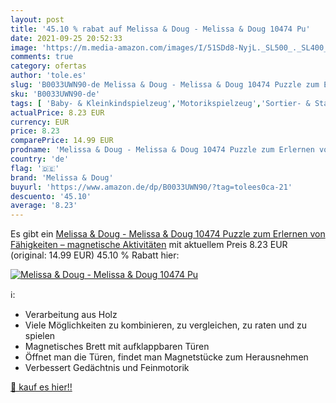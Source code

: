 ```yaml
---
layout: post
title: '45.10 % rabat auf Melissa & Doug - Melissa & Doug 10474 Pu'
date: 2021-09-25 20:52:33
image: 'https://m.media-amazon.com/images/I/51SDd8-NyjL._SL500_._SL400_.jpg'
comments: true
category: ofertas
author: 'tole.es'
slug: 'B0033UWN90-de Melissa & Doug - Melissa & Doug 10474 Puzzle zum Erlernen...'
sku: 'B0033UWN90-de'
tags: [ 'Baby- & Kleinkindspielzeug','Motorikspielzeug','Sortier- & Stapelspielzeug','Spielzeug','melissa & doug', ]
actualPrice: 8.23 EUR
currency: EUR
price: 8.23
comparePrice: 14.99 EUR
prodname: 'Melissa & Doug - Melissa & Doug 10474 Puzzle zum Erlernen von Fähigkeiten – magnetische Aktivitäten'
country: 'de'
flag: '🇩🇪'
brand: 'Melissa & Doug'
buyurl: 'https://www.amazon.de/dp/B0033UWN90/?tag=tolees0ca-21'
descuento: '45.10'
average: '8.23'
---
```


Es gibt ein [Melissa & Doug - Melissa & Doug 10474 Puzzle zum Erlernen von Fähigkeiten – magnetische Aktivitäten](https://www.amazon.de/dp/B0033UWN90/?tag=tolees0ca-21) mit aktuellem Preis 8.23 EUR (original: 14.99 EUR) 45.10 % Rabatt hier:

[![Melissa & Doug - Melissa & Doug 10474 Pu](https://m.media-amazon.com/images/I/51SDd8-NyjL._SL500_._SL400_.jpg)](https://www.amazon.de/dp/B0033UWN90/?tag=tolees0ca-21)

ℹ️:

- Verarbeitung aus Holz
- Viele Möglichkeiten zu kombinieren, zu vergleichen, zu raten und zu spielen
- Magnetisches Brett mit aufklappbaren Türen
- Öffnet man die Türen, findet man Magnetstücke zum Herausnehmen
- Verbessert Gedächtnis und Feinmotorik

[🛒 kauf es hier!!](https://www.amazon.de/dp/B0033UWN90/?tag=tolees0ca-21)
